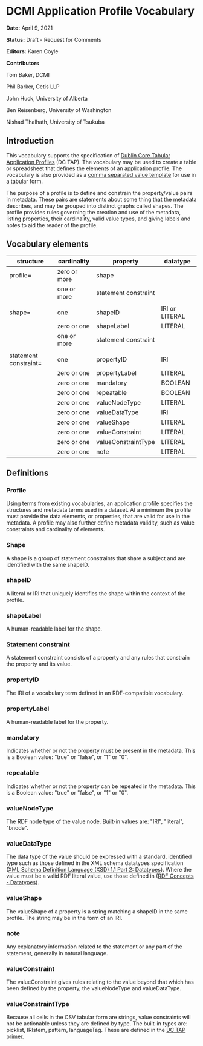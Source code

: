 # DCMI Application Profile Vocabulary

**Date:**
April 9, 2021

**Status:**
Draft - Request for Comments

**Editors:**
Karen Coyle

**Contributors**

Tom Baker, DCMI

Phil Barker, Cetis LLP

John Huck, University of Alberta

Ben Reisenberg, University of Washington

Nishad Thalhath, University of Tsukuba

## Introduction

This vocabulary supports the specification of [Dublin Core Tabular Application Profiles](https://github.com/dcmi/dctap/blob/main/TAPprimer.md) (DC TAP). The vocabulary may be used to create a table or spreadsheet that defines the elements of an application profile. The vocabulary is also provided as a [comma separated value template](https://github.com/dcmi/dctap/blob/main/TAPtemplate.csv) for use in a tabular form.

The purpose of a profile is to define and constrain the property/value pairs in metadata. These pairs are statements about some thing that the metadata describes, and may be grouped into distinct graphs called shapes. The profile provides rules governing the creation and use of the metadata, listing properties, their cardinality, valid value types, and giving labels and notes to aid the reader of the profile.


## Vocabulary elements

| structure | cardinality |property | datatype |
|---|---|--- | ---- |
| profile= | zero or more | shape |
| | one or more | statement constraint
| |  |  |  |
| shape= | one | shapeID | IRI or LITERAL
| | zero or one | shapeLabel | LITERAL
| | one or more | statement constraint |
| |  |  |  |
| statement constraint= | one | propertyID | IRI
| | zero or one | propertyLabel | LITERAL
| | zero or one | mandatory | BOOLEAN
| | zero or one | repeatable | BOOLEAN
| | zero or one | valueNodeType | LITERAL
| | zero or one | valueDataType | IRI 
| | zero or one | valueShape | LITERAL
| | zero or one | valueConstraint | LITERAL
| | zero or one | valueConstraintType | LITERAL
| | zero or one | note | LITERAL


## Definitions

### Profile

Using terms from existing vocabularies, an application profile specifies the structures and metadata terms used in a dataset. At a minimum the profile must provide the data elements, or properties, that are valid for use in the metadata. A profile may also further define metadata validity, such as value constraints and cardinality of elements. 

### Shape

A shape is a group of statement constraints that share a subject and are identified with the same shapeID. 

### shapeID

A literal or IRI that uniquely identifies the shape within the context of the profile.

### shapeLabel

A human-readable label for the shape.

### Statement constraint

A statement constraint consists of a property and any rules that constrain the property and its value. 

### propertyID

The IRI of a vocabulary term defined in an RDF-compatible vocabulary.

### propertyLabel

A human-readable label for the property.

### mandatory

Indicates whether or not the property must be present in the metadata. This is a Boolean value: "true" or "false", or "1" or "0".

### repeatable

Indicates whether or not the property can be repeated in the metadata. This is a Boolean value: "true" or "false", or "1" or "0".

### valueNodeType

The RDF node type of the value node. Built-in values are: "IRI", "literal", "bnode".

### valueDataType
The data type of the value should be expressed with a standard, identified type such as those defined in the XML schema datatypes specification ([XML Schema Definition Language (XSD) 1.1 Part 2: Datatypes](http://www.w3.org/TR/xmlschema11-2/)). Where the value must be a valid RDF literal value, use those defined in ([RDF Concepts - Datatypes](https://www.w3.org/TR/2014/REC-rdf11-concepts-20140225/#section-Datatypes)).

### valueShape

The valueShape of a property is a string matching a shapeID in the same profile. The string may be in the form of an IRI.

### note

Any explanatory information related to the statement or any part of the statement, generally in natural language.

### valueConstraint

The valueConstraint gives rules relating to the value beyond that which has been defined by the property, the valueNodeType and valueDataType.

### valueConstraintType

Because all cells in the CSV tabular form are strings, value constraints will not be actionable unless they are defined by type. The built-in types are: picklist, IRIstem, pattern, languageTag. These are defined in the [DC TAP primer](https://github.com/dcmi/dctap/blob/main/TAPprimer.md#value-constraint-type).



